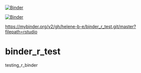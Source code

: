 [![Binder](https://mybinder.org/badge.svg)](https://mybinder.org/v2/gh/helene-b-e/binder_r_test.git/master?urlpath=rstudio)

[![Binder](https://mybinder.org/badge.svg)](https://mybinder.org/v2/gh/helene-b-e/binder_r_test.git/master?filepath=rstudio)

https://mybinder.org/v2/gh/helene-b-e/binder_r_test.git/master?filepath=rstudio
# binder_r_test


testing_r_binder
